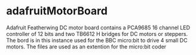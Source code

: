 # adafruitMotorBoard

Adafruit Featherwing DC motor board contains a PCA9685 16 channel LED controller of 12 bits and two TB6612 H bridges for DC motors or steppers.
The bord is in this instance used for the BBC micro:bit to drive 4 small DC motors.
The files are used as an extention for the micro:bit coder
